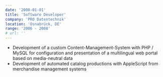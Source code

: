 ```yaml
---
date: '2008-01-01'
title: 'Software Developer'
company: 'PRO Datentechnik'
location: 'Osnabrück, DE'
range: '2006 - 2008'
# url: ''
---
```


- Development of a custom Content-Management-System with PHP / MySQL for configuration and presentation of a multilingual web portal based on media-neutral data
- Development of automated catalog productions with AppleScript from merchandise management systems

<!-- Eigenverantwortliche Entwicklung eines kundenspezifischen Content-Management-Systems in PHP/MySQL zur Konfiguration und Präsentation eines mehrsprachigen Web-Portals auf Grundlage eines medienneutralen Datenbestandes

Entwicklung von automatischen Katalogproduktionen mit AppleScript aus Warenwirtschaftssystemen.
-->

